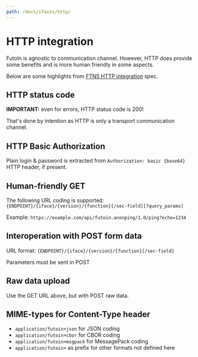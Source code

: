 ```yaml
---
path: /docs/ifaces/http/
---
```


# HTTP integration

FutoIn is agnostic to communication channel. However, HTTP does
provide some benefits and is more human friendly in some aspects.

Below are some highlights from  [FTN5 HTTP integration](https://specs.futoin.org/final/preview/ftn5_iface_http_integration.html) spec.

## HTTP status code

**IMPORTANT:** even for errors, HTTP status code is 200!

That's done by intention as HTTP is only a transport communication channel.

## HTTP Basic Authorization

Plain login & password is extracted from `Authorization: basic {base64}` HTTP header, if present.

## Human-friendly GET

The following URL coding is supported: `{ENDPOINT}/{iface}/{version}/{function}[/sec-field][?query_params]`

Example: `https://example.com/api/futoin.anonping/1.0/ping?echo=1234`

## Interoperation with POST form data

URL format: `{ENDPOINT}/{iface}/{version}/{function}[/sec-field]`

Parameters must be sent in POST

## Raw data upload

Use the GET URL above, but with POST raw data.

## MIME-types for Content-Type header

* `application/futoin+json` for JSON coding
* `application/futoin+cbor` for CBOR coding
* `application/futoin+msgpack` for MessagePack coding
* `application/futoin+` as prefix for other formats not defined here
